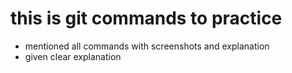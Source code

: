 # this is git commands to practice

* mentioned all commands with screenshots and explanation
* given clear explanation